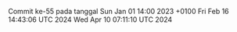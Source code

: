 Commit ke-55 pada tanggal Sun Jan 01 14:00 2023 +0100
Fri Feb 16 14:43:06 UTC 2024
Wed Apr 10 07:11:10 UTC 2024
